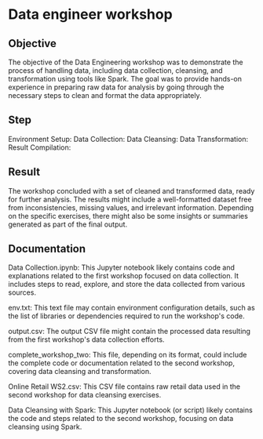 # Data engineer workshop
## Objective
The objective of the Data Engineering workshop was to demonstrate the process of handling data, including data collection, cleansing, and transformation using tools like Spark. The goal was to provide hands-on experience in preparing raw data for analysis by going through the necessary steps to clean and format the data appropriately.

## Step
Environment Setup:
Data Collection:
Data Cleansing:
Data Transformation:
Result Compilation:
## Result
The workshop concluded with a set of cleaned and transformed data, ready for further analysis. The results might include a well-formatted dataset free from inconsistencies, missing values, and irrelevant information. Depending on the specific exercises, there might also be some insights or summaries generated as part of the final output.

## Documentation
Data Collection.ipynb: This Jupyter notebook likely contains code and explanations related to the first workshop focused on data collection. It includes steps to read, explore, and store the data collected from various sources.

env.txt: This text file may contain environment configuration details, such as the list of libraries or dependencies required to run the workshop's code.

output.csv: The output CSV file might contain the processed data resulting from the first workshop's data collection efforts.

complete_workshop_two: This file, depending on its format, could include the complete code or documentation related to the second workshop, covering data cleansing and transformation.

Online Retail WS2.csv: This CSV file contains raw retail data used in the second workshop for data cleansing exercises.

Data Cleansing with Spark: This Jupyter notebook (or script) likely contains the code and steps related to the second workshop, focusing on data cleansing using Spark.
